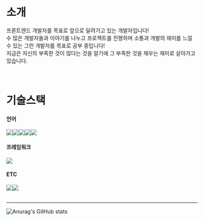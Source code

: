 <h1>소개</h1>

프론트엔드 개발자를 목표로 앞으로 달려가고 있는 개발자입니다! <br>
수 많은 개발자들과 이야기를 나누고 프로젝트를 진행하며 소통과 개발의 재미를 느낄 수 있는 그런 개발자를 목표로 공부 중입니다! <br>
지금은 자신의 부족한 것이 많다는 것을 알기에 그 부족한 것을 채우는 재미로 살아가고 있습니다.<br>
<br>
<br>
<h1>기술스택</h1>

<h4>언어</h4>
<div style="display: flex">
  <img src="https://img.shields.io/badge/HTML5-E34F26?style=flat-square&logo=HTML5&logoColor=white"/>
  <img src="https://img.shields.io/badge/CSS3-1572B6?style=flat-square&logo=CSS3&logoColor=white"/>
  <img src="https://img.shields.io/badge/JavaScript-F7DF1E?style=flat-square&logo=JavaScript&logoColor=white"/>
  <img src="https://img.shields.io/badge/TypeScript-3178C6?style=flat-square&logo=TypeScript&logoColor=white"/>
  
  <img src="https://img.shields.io/badge/React-61DAFB?style=flat-square&logo=React&logoColor=white"/>
</div>

<h4>프레임워크</h4>
<div style="display: flex">
  <img src="https://img.shields.io/badge/Next.js-000000?style=flat-square&logo=Next.js&logoColor=white"/>
</div>

<h4>ETC</h4>
<div style="display: flex">
  <img src="https://img.shields.io/badge/styled components-DB7093?style=flat-square&logo=styled components&logoColor=white"/>
  <img src="https://img.shields.io/badge/Figma-F24E1E?style=flat-square&logo=Figma&logoColor=white"/>
</div>
<br>
<hr>

![Anurag's GitHub stats](https://github-readme-stats.vercel.app/api?username=UNNEW-main&show_icons=true&theme=swift)
